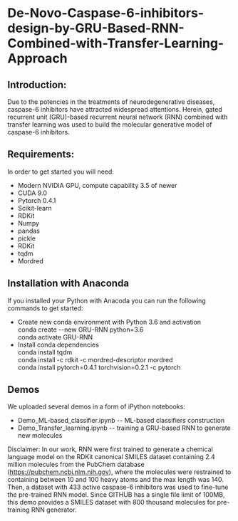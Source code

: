 # De-Novo-Caspase-6-inhibitors-design-by-GRU-Based-RNN-Combined-with-Transfer-Learning-Approach
## Introduction:

Due to the potencies in the treatments of neurodegenerative diseases, caspase-6 inhibitors have attracted widespread attentions. Herein, gated recurrent unit (GRU)-based recurrent neural network (RNN) combined with transfer learning was used to build the molecular generative model of caspase-6 inhibitors. 

## Requirements:
In order to get started you will need:
  
* Modern NVIDIA GPU, compute capability 3.5 of newer  
* CUDA 9.0  
* Pytorch 0.4.1  
* Scikit-learn  
* RDKit  
* Numpy  
* pandas  
* pickle  
* RDKit  
* tqdm  
* Mordred  

## Installation with Anaconda
If you installed your Python with Anacoda you can run the following commands to get started:

* Create new conda environment with Python 3.6 and activation  
    conda create --new GRU-RNN python=3.6  
    conda activate GRU-RNN  
* Install conda dependencies  
    conda install tqdm  
    conda install -c rdkit -c mordred-descriptor mordred  
    conda install pytorch=0.4.1 torchvision=0.2.1 -c pytorch  

## Demos
We uploaded several demos in a form of iPython notebooks:

* Demo_ML-based_classifier.ipynb -- ML-based classifiers construction  
* Demo_Transfer_learning.ipynb -- training a GRU-based RNN to generate new molecules   
  
Disclaimer: In our work, RNN were first trained to generate a chemical language model on the RDKit canonical SMILES dataset containing 2.4 million molecules from the PubChem database (https://pubchem.ncbi.nlm.nih.gov), where the molecules were restrained to containing between 10 and 100 heavy atoms and the max length was 140. Then, a dataset with 433 active caspase-6 inhibitors was used to fine-tune the pre-trained RNN model. Since GITHUB has a single file limit of 100MB, this demo provides a SMILES dataset with 800 thousand molecules for pre-training RNN generator.
